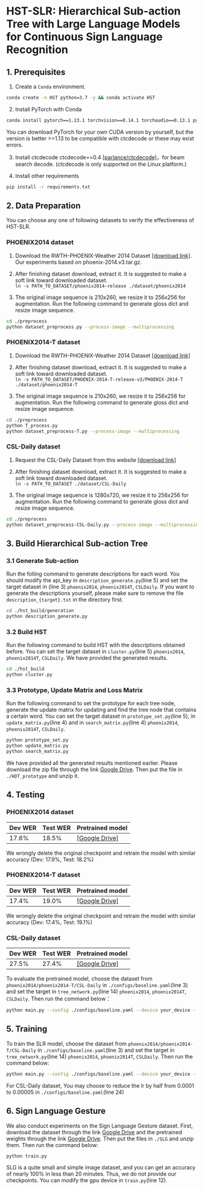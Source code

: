 # HST-SLR: Hierarchical Sub-action Tree with Large Language Models for Continuous Sign Language Recognition


## 1. Prerequisites
1. Create a `Conda` environment.
```bash
conda create -n HST python=3.7 -y && conda activate HST
```
2. Install PyTorch with Conda
```bash
conda install pytorch==1.13.1 torchvision==0.14.1 torchaudio==0.13.1 pytorch-cuda=11.7 -c pytorch -c nvidia
```
You can download PyTorch for your own CUDA version by yourself, but the version is better >=1.13 to be compatible with ctcdecode or these may exist errors.

3. Install ctcdecode
ctcdecode==0.4 [[parlance/ctcdecode]](https://github.com/parlance/ctcdecode)，for beam search decode. (ctcdecode is only supported on the Linux platform.)

4. Install other requirements 
```bash
pip install -r requirements.txt 
```

## 2. Data Preparation
You can choose any one of following datasets to verify the effectiveness of HST-SLR.

### PHOENIX2014 dataset
1. Download the RWTH-PHOENIX-Weather 2014 Dataset [[download link]](https://www-i6.informatik.rwth-aachen.de/~koller/RWTH-PHOENIX/). Our experiments based on phoenix-2014.v3.tar.gz.

2. After finishing dataset download, extract it. It is suggested to make a soft link toward downloaded dataset.   
`ln -s PATH_TO_DATASET/phoenix2014-release ./dataset/phoenix2014`

3. The original image sequence is 210x260, we resize it to 256x256 for augmentation. Run the following command to generate gloss dict and resize image sequence.     
```bash
cd ./preprocess
python dataset_preprocess.py --process-image --multiprocessing
```

### PHOENIX2014-T dataset
1. Download the RWTH-PHOENIX-Weather 2014 Dataset [[download link]](https://www-i6.informatik.rwth-aachen.de/~koller/RWTH-PHOENIX-2014-T/)

2. After finishing dataset download, extract it. It is suggested to make a soft link toward downloaded dataset.   
`ln -s PATH_TO_DATASET/PHOENIX-2014-T-release-v3/PHOENIX-2014-T ./dataset/phoenix2014-T`

3. The original image sequence is 210x260, we resize it to 256x256 for augmentation. Run the following command to generate gloss dict and resize image sequence.     
```bash
cd ./preprocess
python T_process.py
python dataset_preprocess-T.py --process-image --multiprocessing
```

### CSL-Daily dataset

1. Request the CSL-Daily Dataset from this website [[download link]](http://home.ustc.edu.cn/~zhouh156/dataset/csl-daily/)

2. After finishing dataset download, extract it. It is suggested to make a soft link toward downloaded dataset.   
`ln -s PATH_TO_DATASET ./dataset/CSL-Daily`

3. The original image sequence is 1280x720, we resize it to 256x256 for augmentation. Run the following command to generate gloss dict and resize image sequence.     
```bash
cd ./preprocess
python dataset_preprocess-CSL-Daily.py --process-image --multiprocessing
```

## 3. Build Hierarchical Sub-action Tree

### 3.1 Generate Sub-action
Run the folling command to generate descriptions for each word. You should modify the api_key in `description_generate.py`(line 5) and set the target dataset in (line 3) `phoenix2014`, `phoenix2014T`, `CSLDaily`. If you want to generate the descriptions yourself, please make sure to remove the file `description_{target}.txt` in the directory first.
```bash
cd ./hst_build/generation
python description_generate.py
```

### 3.2 Build HST
Run the following command to build HST with the descriptions obtained before. You can set the target dataset in `cluster.py`(line 5) `phoenix2014`, `phoenix2014T`, `CSLDaily`. We have provided the generated results.
```bash
cd ./hst_build
python cluster.py
```

### 3.3 Prototype, Update Matrix and Loss Matrix
Run the following command to set the prototype for each tree node, generate the update matrix for updating and find the tree node that contains a certain word. You can set the target dataset in `prototype_set.py`(line 5), in `update_matrix.py`(line 4) and in `search_matrix.py`(line 4) `phoenix2014`, `phoenix2014T`, `CSLDaily`.
```bash
python prototype_set.py
python update_matrix.py
python search_matrix.py
```

We have provided all the generated results mentioned earlier. Please download the zip file through the link [Google Drive](https://drive.google.com/file/d/1z2n-bh2pgR5iCX9tDJpgixMgHGtKDts1/view?usp=drive_link). Then put the file in `./HDT_prototype` and unzip it.

## 4. Testing

### PHOENIX2014 dataset

| Dev WER  | Test WER  | Pretrained model                                             |
| ---------- | ----------- | --- |
| 17.6%      | 18.5%       | [[Google Drive]](https://drive.google.com/file/d/14ZtqXj7GN9qtc38UqyJFIZMPZeZSRXNt/view?usp=drive_link)|

We wrongly delete the original checkpoint and retrain the model with similar accuracy (Dev: 17.9%, Test: 18.2%)

### PHOENIX2014-T dataset

| Dev WER  | Test WER  | Pretrained model                                             |
| ---------- | ----------- | --- |
| 17.4%      | 19.0%       | [[Google Drive]](https://drive.google.com/file/d/1oXnrgd7nGKGLvipW3paU6_gYi7l5BSt1/view?usp=drive_link)|

We wrongly delete the original checkpoint and retrain the model with similar accuracy (Dev: 17.4%, Test: 19.1%)

### CSL-Daily dataset

| Dev WER  | Test WER  | Pretrained model                                            |
| ---------- | ----------- | --- |
| 27.5%      | 27.4%       | [[Google Drive]](https://drive.google.com/file/d/112_GqITfK4I0jtWQloDN7RTNRcgvScOi/view?usp=drive_link)|


​To evaluate the pretrained model, choose the dataset from `phoenix2014/phoenix2014-T/CSL-Daily` in `./configs/baseline.yaml`(line 3) and set the target in `tree_network.py`(line 14) `phoenix2014`, `phoenix2014T`, `CSLDaily`. Then run the command below：   
```bash
python main.py --config ./configs/baseline.yaml --device your_device --work-dir ./work_dir/your_expname/ --load-weights path_to_weight.pt --phase test
```

## 5. Training

To train the SLR model, choose the dataset from `phoenix2014/phoenix2014-T/CSL-Daily` in `./configs/baseline.yaml`(line 3) and set the target in `tree_network.py`(line 14) `phoenix2014`, `phoenix2014T`, `CSLDaily`. Then run the command below:
```bash
python main.py --config ./configs/baseline.yaml --device your_device --work-dir ./work_dir/your_expname/
```

For CSL-Daily dataset, You may choose to reduce the lr by half from 0.0001 to 0.00005 in `./configs/baseline.yaml`(line 24)

## 6. Sign Language Gesture

We also conduct experiments on the Sign Language Gesture dataset. First, download the dataset through the link [Google Drive](https://drive.google.com/file/d/12a0mQ_kH7Pk4B2ntb0qg_qGN9tfbwnnu/view?usp=drive_link) and the pretrained weights through the link [Google Drive](https://drive.google.com/file/d/1u8IdnniordVVdmDYkIV5qBMmjuViiLGx/view?usp=drive_link). Then put the files in `./SLG` and unzip them. Then run the command below:
```bash
python train.py
```
SLG is a quite small and simple image dataset, and you can get an accuracy of nearly 100% in less than 20 minutes. Thus, we do not provide our checkpoints. You can modify the gpu device in `train.py`(line 12).
